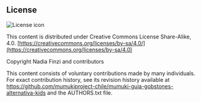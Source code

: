 ## License
![License icon](https://licensebuttons.net/l/by-sa/3.0/88x31.png)

This content is distributed under Creative Commons License Share-Alike, 4.0. [https://creativecommons.org/licenses/by-sa/4.0/](https://creativecommons.org/licenses/by-sa/4.0)

Copyright Nadia Finzi and contributors

This content consists of voluntary contributions made by many individuals. For exact contribution history, see its revision history available at https://github.com/mumukiproject-chile/mumuki-guia-gobstones-alternativa-kids and the AUTHORS.txt file.

